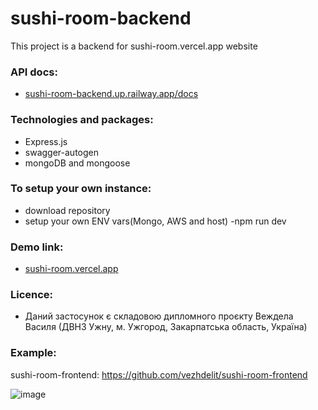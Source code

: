 # sushi-room-backend
This project is a backend for sushi-room.vercel.app website

### API docs: 
- [sushi-room-backend.up.railway.app/docs](https://sushi-room-backend.up.railway.app/docs/)


### Technologies and packages:
- Express.js
- swagger-autogen
- mongoDB and mongoose

### To setup your own instance:
- download repository
- setup your own ENV vars(Mongo, AWS and host)
-npm run dev

### Demo link:
- [sushi-room.vercel.app](https://sushi-room.vercel.app/)

### Licence:
- Даний застосунок є складовою дипломного проєкту Веждела Василя (ДВНЗ Ужну, м. Ужгород, Закарпатська область, Україна)

### Example:

sushi-room-frontend: https://github.com/vezhdelit/sushi-room-frontend

![image](https://github.com/vezhdelit/sushi-room-backend/assets/57722783/6ebe01c9-aa22-447a-9567-8be289add008)
